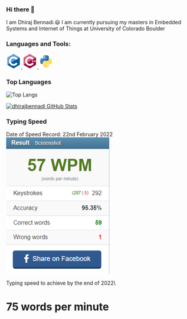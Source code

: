 ### Hi there 👋

I am Dhiraj Bennadi.:smiley:
I am currently pursuing my masters in Embedded Systems and Internet of Things at University of Colorado Boulder 

<h3 align="left">Languages and Tools:</h3>
<p align="left"> <a href="https://www.cprogramming.com/" target="_blank" rel="noreferrer"> <img src="https://raw.githubusercontent.com/devicons/devicon/master/icons/c/c-original.svg" alt="c" width="40" height="40"/> </a> <a href="https://www.w3schools.com/cpp/" target="_blank" rel="noreferrer"> <img src="https://raw.githubusercontent.com/devicons/devicon/master/icons/cplusplus/cplusplus-original.svg" alt="cplusplus" width="40" height="40"/> </a> <a href="https://www.python.org" target="_blank" rel="noreferrer"> <img src="https://raw.githubusercontent.com/devicons/devicon/master/icons/python/python-original.svg" alt="python" width="40" height="40"/> </a> </p>


### Top Languages

![Top Langs](https://github-readme-stats.vercel.app/api/top-langs/?username=dhirajbennadi&theme=tokyonight)

[![dhirajbennadi GitHub Stats](https://github-readme-stats.vercel.app/api/?username=dhirajbennadi&count_private=true&theme=tokyonight&showicons=true)]()

### Typing Speed
Date of Speed Record: 22nd February 2022\
![TypingSpeed](https://github.com/dhirajbennadi/dhirajbennadi/blob/main/Screenshots/DhirajBennadiTypingSpeed.png)

Typing speed to achieve by the end of 2022\
# 75 words per minute
